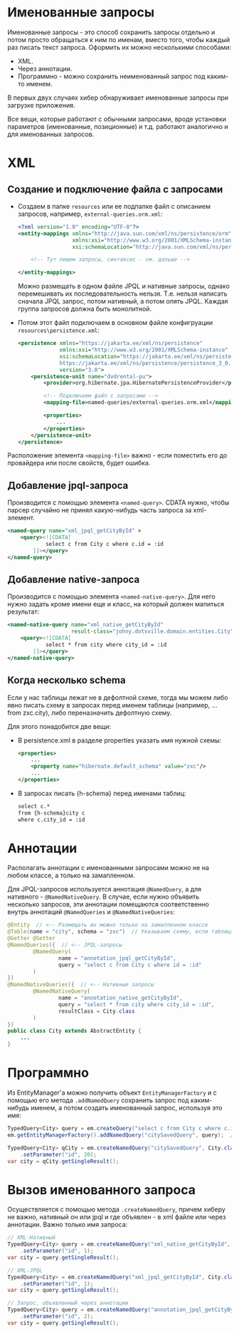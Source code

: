 # Именованные запросы

Именованные запросы - это способ сохранить запросы отдельно и потом просто обращаться к ним по именам, вместо того, чтобы каждый раз писать текст запроса. Оформить их можно несколькими способами:

* XML.
* Через аннотации.
* Программно - можно сохранить неименованный запрос под каким-то именем.

В первых двух случаях хибер обнаруживает именованные запросы при загрузке приложения.

Все вещи, которые работают с обычными запросами, вроде установки параметров (именованные, позиционные) и т.д. работают аналогично и для именованных запросов.

# XML

## Создание и подключение файла с запросами

* Создаем в папке `resources` или ее подпапке файл с описанием запросов, например, `external-queries.orm.xml`:

  ```xml
  <?xml version="1.0" encoding="UTF-8"?>
  <entity-mappings xmlns="http://java.sun.com/xml/ns/persistence/orm"
                   xmlns:xsi="http://www.w3.org/2001/XMLSchema-instance"
                   xsi:schemaLocation="http://java.sun.com/xml/ns/persistence/orm http://java.sun.com/xml/ns/persistence/orm_2_0.xsd" version="2.0">
  
      <!-- Тут пишем запросы, синтаксис - см. дальше -->
  
  </entity-mappings>
  ```

  Можно размещать в одном файле JPQL и нативные запросы, однако перемешивать их последовательность нельзя. Т.е. нельзя написать сначала JPQL запрос, потом нативный, а потом опять JPQL. Каждая группа запросов должна быть монолитной.

* Потом этот файл подключаем в основном файле конфигруации `resources\persistence.xml`:

  ```xml
  <persistence xmlns="https://jakarta.ee/xml/ns/persistence"
               xmlns:xsi="http://www.w3.org/2001/XMLSchema-instance"
               xsi:schemaLocation="https://jakarta.ee/xml/ns/persistence
               https://jakarta.ee/xml/ns/persistence/persistence_3_0.xsd"
               version="3.0">
      <persistence-unit name="dvdrental-pu">
          <provider>org.hibernate.jpa.HibernatePersistenceProvider</provider>
  
          <!-- Подключаем файл с запросами -->
          <mapping-file>named-queries/external-queries.orm.xml</mapping-file>
  
          <properties>
              ...
          </properties>
      </persistence-unit>
  </persistence>
  ```

Расположение элемента `<mapping-file>` важно - если поместить его до провайдера или после свойств, будет ошибка.

## Добавление jpql-запроса

Производится с помощью элемента `<named-query>`. CDATA нужно, чтобы парсер случайно не принял какую-нибудь часть запроса за xml-элемент.

```xml
<named-query name="xml_jpql_getCityById" >
    <query><![CDATA[
            select c from City c where c.id = :id
        ]]></query>
</named-query>
```

## Добавление native-запроса

Производится с помощью элемента `<named-native-query>`. Для него нужно задать кроме имени еще и класс, на который должен мапиться результат:

```xml
<named-native-query name="xml_native_getCityById" 
                    result-class="johny.dotsville.domain.entities.City" >
    <query><![CDATA[
            select * from city where city_id = :id
        ]]></query>
</named-native-query>
```

## Когда несколько schema

Если у нас таблицы лежат не в дефолтной схеме, тогда мы можем либо явно писать схему в запросах перед именем таблицы (например, ... from zxc.city), либо переназначить дефолтную схему.

Для этого понадобится две вещи:

* В persistence.xml в разделе properties указать имя нужной схемы:

  ```xml
  <properties>
      ...
      <property name="hibernate.default_schema" value="zxc"/>
      ...
  </properties>
  ```

* В запросах писать {h-schema} перед именами таблиц:

  ```xml
  select c.*
  from {h-schema}city c
  where c.city_id = :id
  ```

# Аннотации

Располагать аннотации с именованными запросами можно не на любом классе, а только на замапленном.

Для JPQL-запросов используется аннотация `@NamedQuery`, а для нативного - `@NamedNativeQuery`. В случае, если нужно объявить несколько запросов, эти аннотации помещаются соответственно внутрь аннотаций `@NamedQueries` и `@NamedNativeQueries`:

```java
@Entity  // <-- Размещать их можно только на замапленном классе
@Table(name = "city", schema = "zxc")  // Указываем схему, если таблица находится не в дефолтной
@Getter @Setter
@NamedQueries({  // <-- JPQL-запросы
        @NamedQuery(
                name = "annotation_jpql_getCityById",
                query = "select c from City c where id = :id"
        )
})
@NamedNativeQueries({  // <-- Нативные запросы
        @NamedNativeQuery(
                name = "annotation_native_getCityById",
                query = "select * from city where city_id = :id",
                resultClass = City.class
        )
})
public class City extends AbstractEntity {
    ...
}
```

# Программно

Из EntityManager'а можно получить объект `EntityManagerFactory` и с помощью его метода `.addNamedQuery` сохранить запрос под каким-нибудь именем, а потом создать именованный запрос, используя это имя:

```java
TypedQuery<City> query = em.createQuery("select c from City c where c.id = :id", City.class);
em.getEntityManagerFactory().addNamedQuery("citySavedQuery", query);  // <-- Сохраняем

TypedQuery<City> qCity = em.createNamedQuery("citySavedQuery", City.class)  // <-- Создаем по имени
    .setParameter("id", 20);
var city = qCity.getSingleResult();
```

# Вызов именованного запроса

Осуществляется с помощью метода `.createNamedQuery`, причем хиберу не важно, нативный он или jpql и где объявлен - в xml файле или через аннотации. Важно только имя запроса:

```java
// XML-Нативный
TypedQuery<City> query = em.createNamedQuery("xml_native_getCityById", City.class)
    .setParameter("id", 1);
var city = query.getSingleResult();
```

```java
// XML-JPQL
TypedQuery<City> = em.createNamedQuery("xml_jpql_getCityById", City.class)
    .setParameter("id", 1);
var city = query.getSingleResult();
```

```java
// Запрос, объявленный через аннотации
TypedQuery<City> query = em.createNamedQuery("annotation_jpql_getCityById", City.class)
    .setParameter("id", 2);
var city = query.getSingleResult();
```

